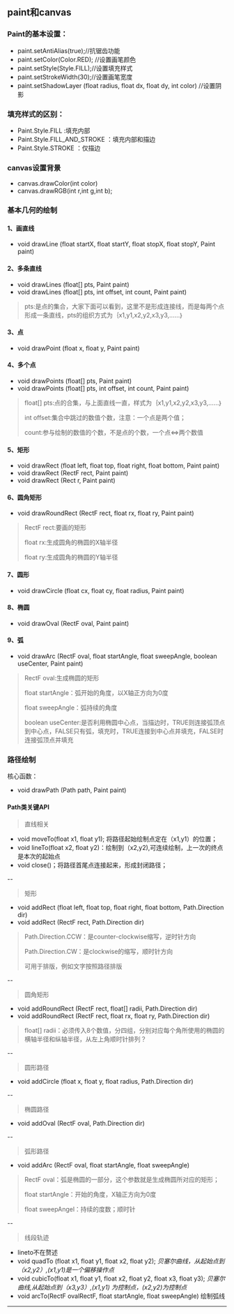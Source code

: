 ## paint和canvas

### Paint的基本设置：

* paint.setAntiAlias(true);//抗锯齿功能
* paint.setColor(Color.RED);  //设置画笔颜色    
* paint.setStyle(Style.FILL);//设置填充样式
* paint.setStrokeWidth(30);//设置画笔宽度
* paint.setShadowLayer (float radius, float dx, float dy, int color)  //设置阴影


### 填充样式的区别：

* Paint.Style.FILL    :填充内部
* Paint.Style.FILL_AND_STROKE  ：填充内部和描边
* Paint.Style.STROKE  ：仅描边

### canvas设置背景

* canvas.drawColor(int color)
* canvas.drawRGB(int r,int g,int b);


### 基本几何的绘制

#### 1、画直线

* void drawLine (float startX, float startY, float stopX, float stopY, Paint paint)

#### 2、多条直线

* void drawLines (float[] pts, Paint paint)
* void drawLines (float[] pts, int offset, int count, Paint paint)

> pts:是点的集合，大家下面可以看到，这里不是形成连接线，而是每两个点形成一条直线，pts的组织方式为｛x1,y1,x2,y2,x3,y3,……｝

#### 3、点

* void drawPoint (float x, float y, Paint paint)

#### 4、多个点

* void drawPoints (float[] pts, Paint paint)
* void drawPoints (float[] pts, int offset, int count, Paint paint)


> float[] pts:点的合集，与上面直线一直，样式为｛x1,y1,x2,y2,x3,y3,……｝
> 
> int offset:集合中跳过的数值个数，注意：一个点是两个值；
> 
> count:参与绘制的数值的个数，不是点的个数，一个点<=>两个数值

#### 5、矩形

* void drawRect (float left, float top, float right, float bottom, Paint paint)
* void drawRect (RectF rect, Paint paint)
* void drawRect (Rect r, Paint paint)

#### 6、圆角矩形

* void drawRoundRect (RectF rect, float rx, float ry, Paint paint)

>RectF rect:要画的矩形
>
>float rx:生成圆角的椭圆的X轴半径
>
>float ry:生成圆角的椭圆的Y轴半径

#### 7、圆形

* void drawCircle (float cx, float cy, float radius, Paint paint)

#### 8、椭圆

* void drawOval (RectF oval, Paint paint)


#### 9、弧

* void drawArc (RectF oval, float startAngle, float sweepAngle, boolean useCenter, Paint paint)


>RectF oval:生成椭圆的矩形
>
>float startAngle：弧开始的角度，以X轴正方向为0度
>
>float sweepAngle：弧持续的角度
>
>boolean useCenter:是否利用椭圆中心点，当描边时，TRUE则连接弧顶点到中心点，FALSE只有弧，填充时，TRUE连接到中心点并填充，FALSE时连接弧顶点并填充

### 路径绘制
核心函数：

* void drawPath (Path path, Paint paint)

#### Path类关键API

>直线相关

* void moveTo(float x1, float y1); 将路径起始绘制点定在（x1,y1）的位置；
* void lineTo(float x2, float y2)：绘制到（x2,y2),可连续绘制，上一次的终点是本次的起始点
* void close()；将路径首尾点连接起来，形成封闭路径；

--

> 矩形

* void addRect (float left, float top, float right, float bottom, Path.Direction dir)
* void addRect (RectF rect, Path.Direction dir)


>Path.Direction.CCW：是counter-clockwise缩写，逆时针方向
>
>Path.Direction.CW：是clockwise的缩写，顺时针方向
>
>可用于排版，例如文字按照路径排版

--

> 圆角矩形

* void addRoundRect (RectF rect, float[] radii, Path.Direction dir)
* void addRoundRect (RectF rect, float rx, float ry, Path.Direction dir)


> float[] radii：必须传入8个数值，分四组，分别对应每个角所使用的椭圆的横轴半径和纵轴半径，从左上角顺时针排列？

--

> 圆形路径

* void addCircle (float x, float y, float radius, Path.Direction dir)

--

> 椭圆路径

* void addOval (RectF oval, Path.Direction dir)

--

> 弧形路径

* void addArc (RectF oval, float startAngle, float sweepAngle)

> RectF oval：弧是椭圆的一部分，这个参数就是生成椭圆所对应的矩形；
> 
> float startAngle：开始的角度，X轴正方向为0度
> 
> float sweepAngel：持续的度数；顺时针

--

> 线段轨迹

* lineto不在赘述
* void quadTo (float x1, float y1, float x2, float y2); *贝塞尔曲线，从起始点到（x2,y2）,(x1,y1)是一个偏移操作点*
* void cubicTo(float x1, float y1, float x2, float y2, float x3, float y3); *贝塞尔曲线,从起始点到（x3,y3）,(x1,y1) 为控制点，(x2,y2)为控制点*
* void arcTo(RectF ovalRectF, float startAngle, float sweepAngle) 绘制弧线

---
